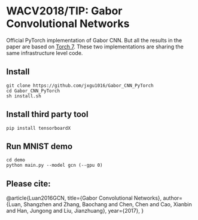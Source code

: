 # WACV2018/TIP: Gabor Convolutional Networks

Official PyTorch implementation of Gabor CNN. 
But all the results in the paper are based on [Torch 7](https://github.com/bczhangbczhang/Gabor-Convolutional-Networks).
These two implementations are sharing the same infrastructure level code.

## Install

```
git clone https://github.com/jxgu1016/Gabor_CNN_PyTorch
cd Gabor_CNN_PyTorch
sh install.sh
```

## Install third party tool
```
pip install tensorboardX
```

## Run MNIST demo

```
cd demo
python main.py --model gcn (--gpu 0)
```

## Please cite:
@article{Luan2016GCN, title={Gabor Convolutional Networks}, author={Luan, Shangzhen and Zhang, Baochang and Chen, Chen and Cao, Xianbin and Han, Jungong and Liu, Jianzhuang}, year={2017}, }
